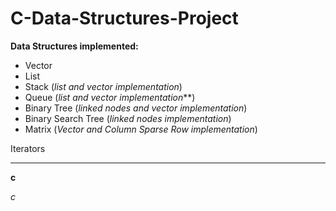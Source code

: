 # C-Data-Structures-Project

**Data Structures implemented:**
- Vector
- List
- Stack (*list and vector implementation*)
- Queue (*list and vector implementation***)
- Binary Tree (*linked nodes and vector implementation*)
- Binary Search Tree (*linked nodes implementation*)
- Matrix (*Vector and Column Sparse Row implementation*)

Iterators
*** 

**c**

*c*


